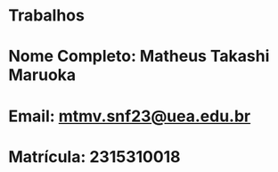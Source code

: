 # Trabalhos
# Nome Completo: Matheus Takashi Maruoka 
# Email: mtmv.snf23@uea.edu.br
# Matrícula: 2315310018
